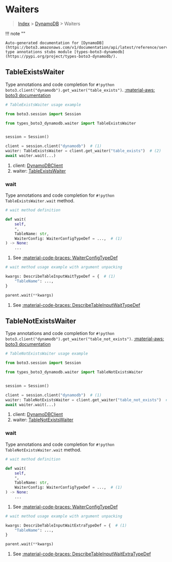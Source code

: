 # Waiters

> [Index](../README.md) > [DynamoDB](./README.md) > Waiters

!!! note ""

    Auto-generated documentation for [DynamoDB](https://boto3.amazonaws.com/v1/documentation/api/latest/reference/services/dynamodb.html#dynamodb)
    type annotations stubs module [types-boto3-dynamodb](https://pypi.org/project/types-boto3-dynamodb/).

## TableExistsWaiter

Type annotations and code completion for `#!python boto3.client("dynamodb").get_waiter("table_exists")`.
[:material-aws: boto3 documentation](https://boto3.amazonaws.com/v1/documentation/api/latest/reference/services/dynamodb/waiter/TableExists.html#DynamoDB.Waiter.TableExists)

```python
# TableExistsWaiter usage example

from boto3.session import Session

from types_boto3_dynamodb.waiter import TableExistsWaiter


session = Session()

client = session.client("dynamodb")  # (1)
waiter: TableExistsWaiter = client.get_waiter("table_exists")  # (2)
await waiter.wait(...)
```

1. client: [DynamoDBClient](./client.md)
2. waiter: [TableExistsWaiter](./waiters.md#tableexistswaiter)


### wait

Type annotations and code completion for `#!python TableExistsWaiter.wait` method.

```python
# wait method definition

def wait(
    self,
    *,
    TableName: str,
    WaiterConfig: WaiterConfigTypeDef = ...,  # (1)
) -> None:
    ...
```

1. See [:material-code-braces: WaiterConfigTypeDef](./type_defs.md#waiterconfigtypedef)


```python
# wait method usage example with argument unpacking

kwargs: DescribeTableInputWaitTypeDef = {  # (1)
    "TableName": ...,
}

parent.wait(**kwargs)
```

1. See [:material-code-braces: DescribeTableInputWaitTypeDef](./type_defs.md#describetableinputwaittypedef)
## TableNotExistsWaiter

Type annotations and code completion for `#!python boto3.client("dynamodb").get_waiter("table_not_exists")`.
[:material-aws: boto3 documentation](https://boto3.amazonaws.com/v1/documentation/api/latest/reference/services/dynamodb/waiter/TableNotExists.html#DynamoDB.Waiter.TableNotExists)

```python
# TableNotExistsWaiter usage example

from boto3.session import Session

from types_boto3_dynamodb.waiter import TableNotExistsWaiter


session = Session()

client = session.client("dynamodb")  # (1)
waiter: TableNotExistsWaiter = client.get_waiter("table_not_exists")  # (2)
await waiter.wait(...)
```

1. client: [DynamoDBClient](./client.md)
2. waiter: [TableNotExistsWaiter](./waiters.md#tablenotexistswaiter)


### wait

Type annotations and code completion for `#!python TableNotExistsWaiter.wait` method.

```python
# wait method definition

def wait(
    self,
    *,
    TableName: str,
    WaiterConfig: WaiterConfigTypeDef = ...,  # (1)
) -> None:
    ...
```

1. See [:material-code-braces: WaiterConfigTypeDef](./type_defs.md#waiterconfigtypedef)


```python
# wait method usage example with argument unpacking

kwargs: DescribeTableInputWaitExtraTypeDef = {  # (1)
    "TableName": ...,
}

parent.wait(**kwargs)
```

1. See [:material-code-braces: DescribeTableInputWaitExtraTypeDef](./type_defs.md#describetableinputwaitextratypedef)
